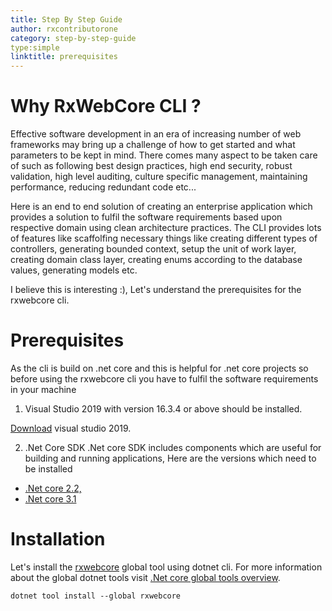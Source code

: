 ```yaml
---
title: Step By Step Guide
author: rxcontributorone
category: step-by-step-guide
type:simple
linktitle: prerequisites
---
```

# Why RxWebCore CLI ?
Effective software development in an era of increasing number of web frameworks may bring up a challenge of how to get started and what parameters to be kept in mind. There comes many aspect to be taken care of such as following best design practices, high end security, robust validation, high level auditing, culture specific management, maintaining performance, reducing redundant code etc...

Here is an end to end solution of creating an enterprise application which provides a solution to fulfil the software requirements based upon respective domain using clean architecture practices. The CLI provides lots of  features like scaffolfing necessary things like creating different types of controllers, generating bounded context, setup the unit of work layer, creating domain class layer, creating enums according to the database values, generating models etc. 

I believe this is interesting :), Let's understand the prerequisites for the rxwebcore cli.

# Prerequisites

As the cli is build on .net core and this is helpful for .net core projects so before using the rxwebcore cli you have to fulfil the software requirements in your machine
1) Visual Studio 2019 with version 16.3.4 or above should be installed.

<a class="redirect-link" href="https://visualstudio.microsoft.com/downloads/">Download</a> visual studio 2019.

2) .Net Core SDK
.Net core SDK includes components which are useful for building and running applications, Here are the versions which need to be installed 
<ul class="bullet-list">
<li><a class="redirect-link" href="https://dotnet.microsoft.com/download/dotnet-core/2.2">.Net core 2.2,</a></li>
<li><a class="redirect-link" href="https://dotnet.microsoft.com/download/dotnet-core/3.1">.Net core 3.1 </a></li>
</ul>

# Installation
Let's install the <a class="redirect-link" href="https://www.nuget.org/packages/RxWebCore/">rxwebcore</a> global tool using dotnet cli. For more information about the global dotnet tools visit <a class="redirect-link" href="https://docs.microsoft.com/en-us/dotnet/core/tools/global-tools">.Net core global tools overview</a>.

`````
dotnet tool install --global rxwebcore
`````




